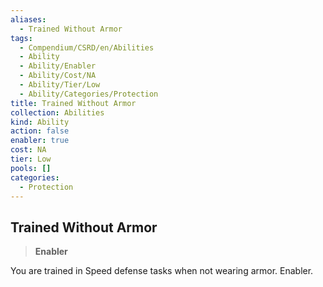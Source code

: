 ```yaml
---
aliases:
  - Trained Without Armor
tags:
  - Compendium/CSRD/en/Abilities
  - Ability
  - Ability/Enabler
  - Ability/Cost/NA
  - Ability/Tier/Low
  - Ability/Categories/Protection
title: Trained Without Armor
collection: Abilities
kind: Ability
action: false
enabler: true
cost: NA
tier: Low
pools: []
categories:
  - Protection
---
```

## Trained Without Armor    
>**Enabler**  
    
You are trained in Speed defense tasks when not wearing armor. Enabler.